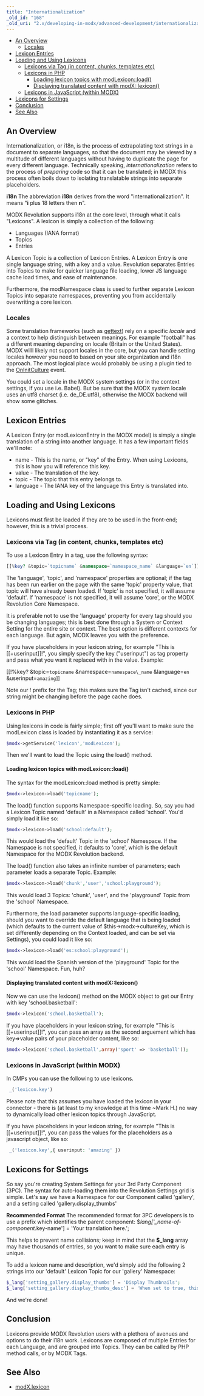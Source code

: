 ```yaml
---
title: "Internationalization"
_old_id: "168"
_old_uri: "2.x/developing-in-modx/advanced-development/internationalization"
---
```


- [An Overview](#Internationalization-AnOverview)
  - [Locales](#Internationalization-Locales)
- [Lexicon Entries](#Internationalization-LexiconEntries)
- [Loading and Using Lexicons](#Internationalization-LoadingandUsingLexicons)
  - [Lexicons via Tag (in content, chunks, templates etc)](#Internationalization-LexiconsviaTag%28incontent%2Cchunks%2Ctemplatesetc%29)
  - [Lexicons in PHP](#Internationalization-LexiconsinPHP)
      - [Loading lexicon topics with modLexicon::load()](#Internationalization-LoadinglexicontopicswithmodLexicon%3A%3Aload%28%29)
      - [Displaying translated content with modX::lexicon()](#Internationalization-DisplayingtranslatedcontentwithmodX%3A%3Alexicon%28%29)
  - [Lexicons in JavaScript (within MODX)](#Internationalization-LexiconsinJavaScript%28withinMODX%29)
- [Lexicons for Settings](#Internationalization-LexiconsforSettings)
- [Conclusion](#Internationalization-Conclusion)
- [See Also](#Internationalization-SeeAlso)



## An Overview

Internationalization, or i18n, is the process of extrapolating text strings in a document to separate languages, so that the document may be viewed by a multitude of different languages without having to duplicate the page for every different language. Technically speaking, _internationalization_ refers to the process of _preparing_ code so that it can be translated; in MODX this process often boils down to isolating translatable strings into separate placeholders.

**i18n** 
 The abbreviation **i18n** derives from the word "internationalization". It means "**i** plus 18 letters then **n**".

MODX Revolution supports i18n at the core level, through what it calls "Lexicons". A lexicon is simply a collection of the following:

- Languages (IANA format)
- Topics
- Entries

A Lexicon Topic is a collection of Lexicon Entries. A Lexicon Entry is one single language string, with a key and a value. Revolution separates Entries into Topics to make for quicker language file loading, lower JS language cache load times, and ease of maintenance.

Furthermore, the modNamespace class is used to further separate Lexicon Topics into separate namespaces, preventing you from accidentally overwriting a core lexicon.

### Locales

Some translation frameworks (such as [gettext](http://www.gnu.org/software/gettext/)) rely on a specific _locale_ and a context to help distinguish between meanings. For example "football" has a different meaning depending on locale (Britain or the United States). MODX willl likely not support locales in the core, but you can handle setting locales however you need to based on your site organization and i18n approach. The most logical place would probably be using a plugin tied to the [OnInitCulture](developing-in-modx/basic-development/plugins/system-events/oninitculture "OnInitCulture") event.

You could set a locale in the MODX system settings (or in the context settings, if you use i.e. Babel). But be sure that the MODX system locale uses an utf8 charset (i.e. de\_DE.utf8), otherwise the MODX backend will show some glitches.

## Lexicon Entries

A Lexicon Entry (or modLexiconEntry in the MODX model) is simply a single translation of a string into another language. It has a few important fields we'll note:

- name - This is the name, or "key" of the Entry. When using Lexicons, this is how you will reference this key.
- value - The translation of the key.
- topic - The topic that this entry belongs to.
- language - The IANA key of the language this Entry is translated into.

## Loading and Using Lexicons

Lexicons must first be loaded if they are to be used in the front-end; however, this is a trivial process.

### Lexicons via Tag (in content, chunks, templates etc)

To use a Lexicon Entry in a tag, use the following syntax:

``` php 
[[%key? &topic=`topicname` &namespace=`namespace_name` &language=`en`]]

```

The 'language', 'topic', and 'namespace' properties are optional; if the tag has been run earlier on the page with the same 'topic' property value, that topic will have already been loaded. If 'topic' is not specified, it will assume 'default'. If 'namespace' is not specified, it will assume 'core', or the MODX Revolution Core Namespace.

It is preferable not to use the 'language' property for every tag should you be changing languages; this is best done through a System or Context Setting for the entire site or context. The best option is different contexts for each language. But again, MODX leaves you with the preference.

If you have placeholders in your lexicon string, for example "This is \[\[+userinput\]\]!", you simply specify the key ("userinput") as tag property and pass what you want it replaced with in the value. Example:

\[\[!%key? &topic=`topicname` &namespace=`namespace\_name` &language=`en` &userinput=`amazing`\]\]

Note our ! prefix for the Tag; this makes sure the Tag isn't cached, since our string might be changing before the page cache does.

### Lexicons in PHP

Using lexicons in code is fairly simple; first off you'll want to make sure the modLexicon class is loaded by instantiating it as a service:

``` php 
$modx->getService('lexicon','modLexicon');

```

Then we'll want to load the Topic using the load() method.

#### Loading lexicon topics with modLexicon::load()

The syntax for the modLexicon::load method is pretty simple:

``` php 
$modx->lexicon->load('topicname');

```

The load() function supports Namespace-specific loading. So, say you had a Lexicon Topic named 'default' in a Namespace called 'school'. You'd simply load it like so:

``` php 
$modx->lexicon->load('school:default');

```

This would load the 'default' Topic in the 'school' Namespace. If the Namespace is not specified, it defaults to 'core', which is the default Namespace for the MODX Revolution backend.

The load() function also takes an infinite number of parameters; each parameter loads a separate Topic. Example:

``` php 
$modx->lexicon->load('chunk','user','school:playground');

```

This would load 3 Topics: 'chunk', 'user', and the 'playground' Topic from the 'school' Namespace.

Furthermore, the load parameter supports language-specific loading, should you want to override the default language that is being loaded (which defaults to the current value of $this->modx->cultureKey, which is set differently depending on the Context loaded, and can be set via Settings), you could load it like so:

``` php 
$modx->lexicon->load('es:school:playground');

```

This would load the Spanish version of the 'playground' Topic for the 'school' Namespace. Fun, huh?

#### Displaying translated content with modX::lexicon()

Now we can use the lexicon() method on the MODX object to get our Entry with key 'school.basketball':

``` php 
$modx->lexicon('school.basketball');

```

If you have placeholders in your lexicon string, for example "This is \[\[+userinput\]\]!", you can pass an array as the second arguement which has key=>value pairs of your placeholder content, like so:

``` php 
$modx->lexicon('school.basketball',array('sport' => 'basketball'));

```

### Lexicons in JavaScript (within MODX)

In CMPs you can use the following to use lexicons.

``` php 
 _('lexicon.key')

```

Please note that this assumes you have loaded the lexicon in your connector - there is (at least to my knowledge at this time ~Mark H.) no way to dynamically load other lexicon topics through JavaScript.

If you have placeholders in your lexicon string, for example "This is \[\[+userinput\]\]!", you can pass the values for the placeholders as a javascript object, like so:

``` php 
 _('lexicon.key',{ userinput: 'amazing' })

```

## Lexicons for Settings

So say you're creating System Settings for your 3rd Party Component (3PC). The syntax for auto-loading them into the Revolution Settings grid is simple. Let's say we have a Namespace for our Component called 'gallery', and a setting called 'gallery.display\_thumbs'

**Recommended Format** 
 The recommended format for 3PC developers is to use a prefix which identifies the parent component: $_lang\['\_name-of-component_.key-name'\] = 'Your translation here.';

This helps to prevent name collisions; keep in mind that the **$\_lang** array may have thousands of entries, so you want to make sure each entry is unique.



To add a lexicon name and description, we'd simply add the following 2 strings into our 'default' Lexicon Topic for our 'gallery' Namespace:

``` php 
$_lang['setting_gallery.display_thumbs'] = 'Display Thumbnails';
$_lang['setting_gallery.display_thumbs_desc'] = 'When set to true, this will display thumbnails for the gallery.';

```

And we're done!

## Conclusion

Lexicons provide MODX Revolution users with a plethora of avenues and options to do their i18n work. Lexicons are composed of multiple Entries for each Language, and are grouped into Topics. They can be called by PHP method calls, or by MODX Tags.

## See Also

- [modX.lexicon](developing-in-modx/other-development-resources/class-reference/modx/modx.lexicon "modX.lexicon")